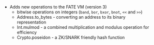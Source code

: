 * Adds new operations to the FATE VM (version 3)
  - bitwise operations on integers (`band`, `bor`, `bxor`, `bnot`, `<<` and `>>`)
  - Address.to_bytes - converting an address to its binary representation
  - Int.mulmod - a combined multiplication and modulus operation for efficiency
  - Crypto.poseidon - a ZK/SNARK friendly hash function
